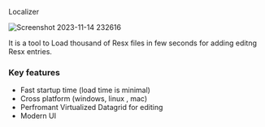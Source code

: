 Localizer

![Screenshot 2023-11-14 232616](https://github.com/sps014/Localizer/assets/45932883/034c4992-9151-4946-b168-7638a353d509)


It is a tool to Load thousand of Resx files in few seconds for adding editng Resx entries.

### Key features
* Fast startup time (load time is minimal)
* Cross platform (windows, linux , mac)
* Perfromant Virtualized Datagrid for editing
* Modern UI
